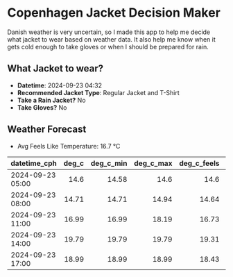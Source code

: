 
# Copenhagen Jacket Decision Maker

Danish weather is very uncertain, so I made this app to help me decide what jacket to wear based on weather data. 
It also help me know when it gets cold enough to take gloves or when I should be prepared for rain.

## What Jacket to wear?

- **Datetime**: 2024-09-23 04:32
- **Recommended Jacket Type**: Regular Jacket and T-Shirt
- **Take a Rain Jacket?** No
- **Take Gloves?** No

## Weather Forecast
- Avg Feels Like Temperature: 16.7 °C

| datetime_cph     |   deg_c |   deg_c_min |   deg_c_max |   deg_c_feels | weather   | wind   | rain   |
|:-----------------|--------:|------------:|------------:|--------------:|:----------|:-------|:-------|
| 2024-09-23 05:00 |   14.6  |       14.58 |       14.6  |         14.6  | Clouds    | Low    | None   |
| 2024-09-23 08:00 |   14.71 |       14.71 |       14.94 |         14.64 | Clouds    | Low    | None   |
| 2024-09-23 11:00 |   16.99 |       16.99 |       18.19 |         16.73 | Clouds    | Low    | None   |
| 2024-09-23 14:00 |   19.79 |       19.79 |       19.79 |         19.31 | Clouds    | Low    | None   |
| 2024-09-23 17:00 |   18.99 |       18.99 |       18.99 |         18.43 | Clouds    | Low    | None   |
        
